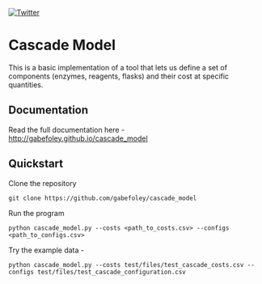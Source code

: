 [![Twitter](https://badgen.net/badge/icon/gabefoley?icon=twitter&label)](https://twitter.com/gabefoley)

# Cascade Model

This is a basic implementation of a tool that lets us define a set of components (enzymes, reagents, flasks) and their cost at specific quantities.

## Documentation

Read the full documentation here - 
http://gabefoley.github.io/cascade_model


## Quickstart

Clone the repository

```
git clone https://github.com/gabefoley/cascade_model
```

Run the program

```
python cascade_model.py --costs <path_to_costs.csv> --configs <path_to_configs.csv>
```

Try the example data -

```
python cascade_model.py --costs test/files/test_cascade_costs.csv --configs test/files/test_cascade_configuration.csv
```
